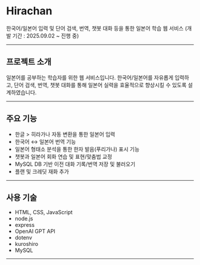 # Hirachan
한국어/일본어 입력 및 단어 검색, 번역, 챗봇 대화 등을 통한 일본어 학습 웹 서비스
(개발 기간 : 2025.09.02 ~ 진행 중)

---

## 프로젝트 소개
일본어를 공부하는 학습자를 위한 웹 서비스입니다. 
한국어/일본어를 자유롭게 입력하고, 단어 검색, 번역, 챗봇 대화를 통해 일본어 실력을 효율적으로 향상시킬 수 있도록 설계하였습니다.

---

## 주요 기능
- 한글 > 히라가나 자동 변환을 통한 일본어 입력
- 한국어 ↔ 일본어 번역 기능
- 일본어 형태소 분석을 통한 한자 발음(푸리가나) 표시 기능
- 챗봇과 일본어 회화 연습 및 표현/맞춤법 교정
- MySQL DB 기반 이전 대화 기록/번역 저장 및 불러오기
- 플랜 및 크레딧 재화 추가

---

## 사용 기술
- HTML, CSS, JavaScript
- node.js
- express
- OpenAI GPT API
- dotenv
- kuroshiro
- MySQL

---
